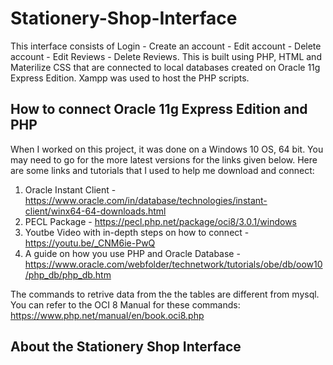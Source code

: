 # Stationery-Shop-Interface

This interface consists of Login - Create an account - Edit account - Delete account - Edit Reviews - Delete Reviews.
This is built using PHP, HTML and Materilize CSS that are connected to local databases created on Oracle 11g Express Edition. Xampp was used to host the PHP scripts.

## How to connect Oracle 11g Express Edition and PHP

When I worked on this project, it was done on a Windows 10 OS, 64 bit. You may need to go for the more latest versions for the links given below.
Here are some links and tutorials that I used to help me download and connect:
1. Oracle Instant Client - https://www.oracle.com/in/database/technologies/instant-client/winx64-64-downloads.html
2. PECL Package - https://pecl.php.net/package/oci8/3.0.1/windows
3. Youtbe Video with in-depth steps on how to connect - https://youtu.be/_CNM6ie-PwQ
4. A guide on how you use PHP and Oracle Database - https://www.oracle.com/webfolder/technetwork/tutorials/obe/db/oow10/php_db/php_db.htm

The commands to retrive data from the the tables are different from mysql. You can refer to the OCI 8 Manual for these commands: https://www.php.net/manual/en/book.oci8.php

## About the Stationery Shop Interface
